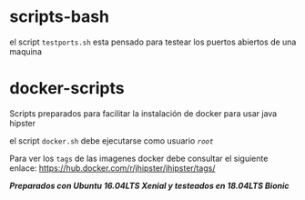 # scripts-bash

el script `testports.sh` esta pensado para testear los puertos abiertos de una maquina

# docker-scripts
Scripts preparados para facilitar la instalación de docker para usar java hipster

el script `docker.sh` debe ejecutarse como usuario _`root`_

Para ver los `tags` de las imagenes docker debe consultar el siguiente enlace: https://hub.docker.com/r/jhipster/jhipster/tags/

_**Preparados con Ubuntu 16.04LTS Xenial y testeados en 18.04LTS Bionic**_
